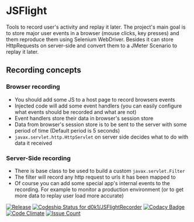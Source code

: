 # JSFlight
Tools to record user's activity and replay it later.
The project's main goal is to store major user events in a browser (mouse clicks, key presses) and them reproduce them using Selenium WebDriver.
Besides it can store HttpRequests on server-side and convert them to a JMeter Scenario to replay it later.

## Recording concepts
### Browser recording
* You should add some JS to a host page to record browsers events 
* Injected code will add some event handlers (you can easily configure what events should be recorded and what are not)
* Event handlers store their data in browser's session store
* Data from browser's session store is to be sent to the server with some period of time (Default period is 5 seconds)
* `javax.servlet.http.HttpServlet` on server side decides what to do with data it received

### Server-Side recording
* There is base class to be used to build a custom `javax.servlet.Filter`
* The filter will record any http request to urls it has been mapped to
* Of course you can add some special app's internal events to the recording. For example to monitor a production environment (or to get more data to replay user load more accurate)

[![Release](https://jitpack.io/v/d0k1/jsflight.svg)](https://jitpack.io/#d0k1/jsflight)
[![Codeship Status for d0k1/JSFlightRecorder](https://codeship.com/projects/56dc64a0-6a0d-0133-3e69-6e257542035e/status?branch=master)](https://codeship.com/projects/114774)
[![Codacy Badge](https://api.codacy.com/project/badge/grade/1f078e96ab984f2f92419c3c65bb7aa9)](https://www.codacy.com/app/denis-kirpichenkov/jsflight)
[![Code Climate](https://codeclimate.com/github/d0k1/jsflight/badges/gpa.svg)](https://codeclimate.com/github/d0k1/jsflight)
[![Issue Count](https://codeclimate.com/github/d0k1/jsflight/badges/issue_count.svg)](https://codeclimate.com/github/d0k1/jsflight)
